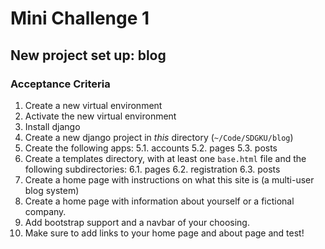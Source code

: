# Mini Challenge 1

## New project set up: blog

### Acceptance Criteria
1. Create a new virtual environment
2. Activate the new virtual environment
3. Install django
4. Create a new django project in _this_ directory (`~/Code/SDGKU/blog`)
5. Create the following apps:
5.1. accounts
5.2. pages
5.3. posts
6. Create a templates directory, with at least one `base.html` file and the following subdirectories:
6.1. pages
6.2. registration
6.3. posts
7. Create a home page with instructions on what this site is (a multi-user blog system)
8. Create a home page with information about yourself or a fictional company.
9. Add bootstrap support and a navbar of your choosing.
10. Make sure to add links to your home page and about page and test!